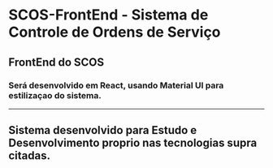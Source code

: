 # SCOS-FrontEnd - Sistema de Controle de Ordens de Serviço

## FrontEnd do SCOS
### Será desenvolvido em React, usando Material UI para estilizaçao do sistema.


---

## Sistema desenvolvido para Estudo e Desenvolvimento proprio nas tecnologias supra citadas.
